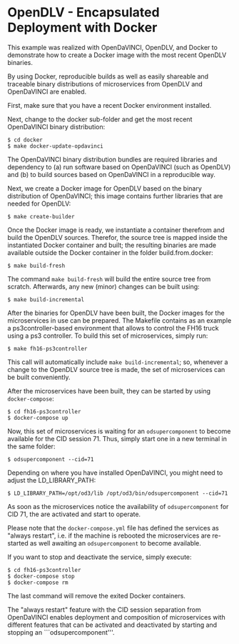 # OpenDLV - Encapsulated Deployment with Docker

This example was realized with OpenDaVINCI, OpenDLV, and Docker to demonstrate how to create a Docker image with the most recent OpenDLV binaries.

By using Docker, reproducible builds as well as easily shareable and traceable binary distributions of microservices from OpenDLV and OpenDaVINCI are enabled.

First, make sure that you have a recent Docker environment installed.

Next, change to the docker sub-folder and get the most recent OpenDaVINCI binary distribution:

    $ cd docker
    $ make docker-update-opdavinci

The OpenDaVINCI binary distribution bundles are required libraries and dependency to (a) run software based on OpenDaVINCI (such as OpenDLV) and (b) to build sources based on OpenDaVINCI in a reproducible way.

Next, we create a Docker image for OpenDLV based on the binary distribution of OpenDaVINCI; this image contains further libraries that are needed for OpenDLV:

    $ make create-builder

Once the Docker image is ready, we instantiate a container therefrom and build the OpenDLV sources. Therefor, the source tree is mapped inside the instantiated Docker container and built; the resulting binaries are made available outside the Docker container in the folder build.from.docker:

    $ make build-fresh

The command ```make build-fresh``` will build the entire source tree from scratch. Afterwards, any new (minor) changes can be built using:

    $ make build-incremental

After the binaries for OpenDLV have been built, the Docker images for the microservices in use can be prepared. The Makefile contains as an example a ps3controller-based environment that allows to control the FH16 truck using a ps3 controller. To build this set of microservices, simply run:

    $ make fh16-ps3controller

This call will automatically include ```make build-incremental```; so, whenever a change to the OpenDLV source tree is made, the set of microservices can be built conveniently.

After the microservices have been built, they can be started by using ```docker-compose```:

    $ cd fh16-ps3controller
    $ docker-compose up

Now, this set of microservices is waiting for an ```odsupercomponent``` to become available for the CID session 71. Thus, simply start one in a new terminal in the same folder:

    $ odsupercomponent --cid=71

Depending on where you have installed OpenDaVINCI, you might need to adjust the LD_LIBRARY_PATH:

    $ LD_LIBRARY_PATH=/opt/od3/lib /opt/od3/bin/odsupercomponent --cid=71

As soon as the microservices notice the availability of ```odsupercomponent``` for CID 71, the are activated and start to operate.

Please note that the ```docker-compose.yml``` file has defined the services as "always restart", i.e. if the machine is rebooted the microservices are re-started as well awaiting an ```odsupercomponent``` to become available.

If you want to stop and deactivate the service, simply execute:

    $ cd fh16-ps3controller
    $ docker-compose stop
    $ docker-compose rm

The last command will remove the exited Docker containers.

The "always restart" feature with the CID session separation from OpenDaVINCI enables deployment and composition of microservices with different features that can be activated and deactivated by starting and stopping an ```odsupercomponent'''.


